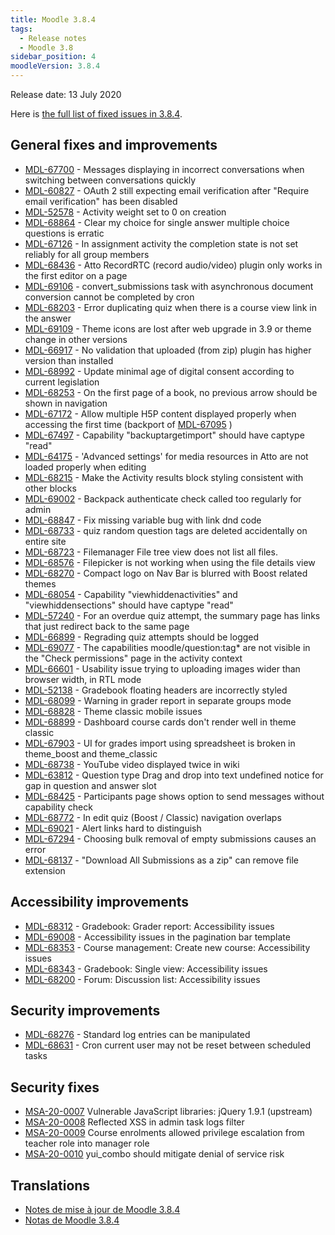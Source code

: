 ```yaml
---
title: Moodle 3.8.4
tags:
  - Release notes
  - Moodle 3.8
sidebar_position: 4
moodleVersion: 3.8.4
---
```

Release date: 13 July 2020

Here is [the full list of fixed issues in 3.8.4](https://moodle.atlassian.net/secure/IssueNavigator!executeAdvanced.jspa?jqlQuery=project+%3D+mdl+AND+resolution+%3D+fixed+AND+fixVersion+in+%28%223.8.4%22%29+ORDER+BY+priority+DESC&runQuery=true&clear=true).

## General fixes and improvements

- [MDL-67700](https://moodle.atlassian.net/browse/MDL-67700) - Messages displaying in incorrect conversations when switching between conversations quickly
- [MDL-60827](https://moodle.atlassian.net/browse/MDL-60827) - OAuth 2 still expecting email verification after "Require email verification" has been disabled
- [MDL-52578](https://moodle.atlassian.net/browse/MDL-52578) - Activity weight set to 0 on creation
- [MDL-68864](https://moodle.atlassian.net/browse/MDL-68864) - Clear my choice for single answer multiple choice questions is erratic
- [MDL-67126](https://moodle.atlassian.net/browse/MDL-67126) - In assignment activity the completion state is not set reliably for all group members
- [MDL-68436](https://moodle.atlassian.net/browse/MDL-68436) - Atto RecordRTC (record audio/video) plugin only works in the first editor on a page
- [MDL-69106](https://moodle.atlassian.net/browse/MDL-69106) - convert_submissions task with asynchronous document conversion cannot be completed by cron
- [MDL-68203](https://moodle.atlassian.net/browse/MDL-68203) - Error duplicating quiz when there is a course view link in the answer
- [MDL-69109](https://moodle.atlassian.net/browse/MDL-69109) - Theme icons are lost after web upgrade in 3.9 or theme change in other versions
- [MDL-66917](https://moodle.atlassian.net/browse/MDL-66917) - No validation that uploaded (from zip) plugin has higher version than installed
- [MDL-68992](https://moodle.atlassian.net/browse/MDL-68992) - Update minimal age of digital consent according to current legislation
- [MDL-68253](https://moodle.atlassian.net/browse/MDL-68253) - On the first page of a book, no previous arrow should be shown in navigation
- [MDL-67172](https://moodle.atlassian.net/browse/MDL-67172) - Allow multiple H5P content displayed properly when accessing the first time (backport of [MDL-67095](https://moodle.atlassian.net/browse/MDL-67095) )
- [MDL-67497](https://moodle.atlassian.net/browse/MDL-67497) - Capability "backuptargetimport" should have captype "read"
- [MDL-64175](https://moodle.atlassian.net/browse/MDL-64175) - 'Advanced settings' for media resources in Atto are not loaded properly when editing
- [MDL-68215](https://moodle.atlassian.net/browse/MDL-68215) - Make the Activity results block styling consistent with other blocks
- [MDL-69002](https://moodle.atlassian.net/browse/MDL-69002) - Backpack authenticate check called too regularly for admin
- [MDL-68847](https://moodle.atlassian.net/browse/MDL-68847) - Fix missing variable bug with link dnd code
- [MDL-68733](https://moodle.atlassian.net/browse/MDL-68733) - quiz random question tags are deleted accidentally on entire site
- [MDL-68723](https://moodle.atlassian.net/browse/MDL-68723) - Filemanager File tree view does not list all files.
- [MDL-68576](https://moodle.atlassian.net/browse/MDL-68576) - Filepicker is not working when using the file details view
- [MDL-68270](https://moodle.atlassian.net/browse/MDL-68270) - Compact logo on Nav Bar is blurred with Boost related themes
- [MDL-68054](https://moodle.atlassian.net/browse/MDL-68054) - Capability "viewhiddenactivities" and "viewhiddensections" should have captype "read"
- [MDL-57240](https://moodle.atlassian.net/browse/MDL-57240) - For an overdue quiz attempt, the summary page has links that just redirect back to the same page
- [MDL-66899](https://moodle.atlassian.net/browse/MDL-66899) - Regrading quiz attempts should be logged
- [MDL-69077](https://moodle.atlassian.net/browse/MDL-69077) - The capabilities moodle/question:tag* are not visible in the "Check permissions" page in the activity context
- [MDL-66601](https://moodle.atlassian.net/browse/MDL-66601) - Usability issue trying to uploading images wider than browser width, in RTL mode
- [MDL-52138](https://moodle.atlassian.net/browse/MDL-52138) - Gradebook floating headers are incorrectly styled
- [MDL-68099](https://moodle.atlassian.net/browse/MDL-68099) - Warning in grader report in separate groups mode
- [MDL-68828](https://moodle.atlassian.net/browse/MDL-68828) - Theme classic mobile issues
- [MDL-68899](https://moodle.atlassian.net/browse/MDL-68899) - Dashboard course cards don't render well in theme classic
- [MDL-67903](https://moodle.atlassian.net/browse/MDL-67903) - UI for grades import using spreadsheet is broken in theme_boost and theme_classic
- [MDL-68738](https://moodle.atlassian.net/browse/MDL-68738) - YouTube video displayed twice in wiki
- [MDL-63812](https://moodle.atlassian.net/browse/MDL-63812) - Question type Drag and drop into text undefined notice for gap in question and answer slot
- [MDL-68425](https://moodle.atlassian.net/browse/MDL-68425) - Participants page shows option to send messages without capability check
- [MDL-68772](https://moodle.atlassian.net/browse/MDL-68772) - In edit quiz (Boost / Classic) navigation overlaps
- [MDL-69021](https://moodle.atlassian.net/browse/MDL-69021) - Alert links hard to distinguish
- [MDL-67294](https://moodle.atlassian.net/browse/MDL-67294) - Choosing bulk removal of empty submissions causes an error
- [MDL-68137](https://moodle.atlassian.net/browse/MDL-68137) - "Download All Submissions as a zip" can remove file extension

## Accessibility improvements

- [MDL-68312](https://moodle.atlassian.net/browse/MDL-68312) - Gradebook: Grader report: Accessibility issues
- [MDL-69008](https://moodle.atlassian.net/browse/MDL-69008) - Accessibility issues in the pagination bar template
- [MDL-68353](https://moodle.atlassian.net/browse/MDL-68353) - Course management: Create new course: Accessibility issues
- [MDL-68343](https://moodle.atlassian.net/browse/MDL-68343) - Gradebook: Single view: Accessibility issues
- [MDL-68200](https://moodle.atlassian.net/browse/MDL-68200) - Forum: Discussion list: Accessibility issues

## Security improvements

- [MDL-68276](https://moodle.atlassian.net/browse/MDL-68276) - Standard log entries can be manipulated
- [MDL-68631](https://moodle.atlassian.net/browse/MDL-68631) - Cron current user may not be reset between scheduled tasks

## Security fixes

- [MSA-20-0007](https://moodle.org/mod/forum/discuss.php?d=407391) Vulnerable JavaScript libraries: jQuery 1.9.1 (upstream)
- [MSA-20-0008](https://moodle.org/mod/forum/discuss.php?d=407392) Reflected XSS in admin task logs filter
- [MSA-20-0009](https://moodle.org/mod/forum/discuss.php?d=407393) Course enrolments allowed privilege escalation from teacher role into manager role
- [MSA-20-0010](https://moodle.org/mod/forum/discuss.php?d=407394) yui_combo should mitigate denial of service risk

## Translations

- [Notes de mise à jour de Moodle 3.8.4](https://docs.moodle.org/fr/Notes_de_mise_à_jour_de_Moodle_3.8.4)
- [Notas de Moodle 3.8.4](https://docs.moodle.org/es/Notas_de_Moodle_3.8.4)

